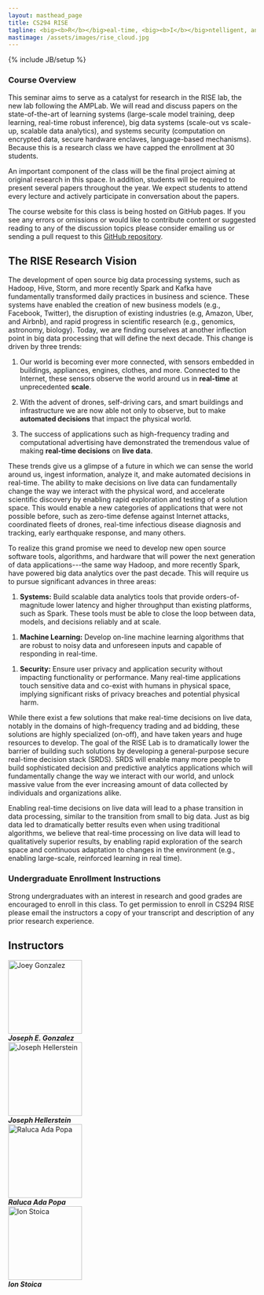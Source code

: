 ```yaml
---
layout: masthead_page
title: CS294 RISE
tagline: <big><b>R</b></big>eal-time, <big><b>I</b></big>ntelligent, and <big><b>Se</b></big>cure Systems
mastimage: /assets/images/rise_cloud.jpg
---
```

{% include JB/setup %}




<!--
 Relative links:
   link to readings [pages](reading)
   relative path of site {{ site.baseurl }}

 Running jekyll serve locally:

    bundle exec jekyll serve --baseurl ''

 liquid programming example (we should never really need this):

<ul class="posts">
  {% for post in site.posts %}
    <li><span>{{ post.date | date_to_string }}</span> &raquo; <a href="{{ BASE_PATH }}{{ post.url }}">{{ post.title }}</a></li>
  {% endfor %}
</ul>


 -->


### Course Overview

This seminar aims to serve as a catalyst for research in the RISE lab, the new lab following the AMPLab. We will read and discuss papers on the state-of-the-art of learning systems (large-scale model training, deep learning, real-time robust inference), big data systems (scale-out vs scale-up, scalable data analytics), and systems security (computation on encrypted data, secure hardware enclaves, language-based mechanisms).
Because this is a research class we have capped the enrollment at 30 students.

An important component of the class will be the final project aiming at original research in this space.
In addition, students will be required to present several papers throughout the year.  We  expect students to attend every lecture and actively participate in conversation about the papers.

The course website for this class is being hosted on GitHub pages.
If you see any errors or omissions or would like to contribute content or suggested reading to any of the discussion topics please consider emailing us or sending a pull request to this [GitHub repository](https://github.com/ucbrise/cs294-rise-fa16/tree/gh-pages).


## The RISE Research Vision

The development of open source big data processing systems, such as Hadoop, Hive, Storm, and more recently Spark and Kafka have fundamentally transformed daily practices in business and science.
These systems have enabled the creation of new business models (e.g., Facebook, Twitter), the disruption of existing industries (e.g, Amazon, Uber, and Airbnb), and rapid progress in scientific research (e.g., genomics, astronomy, biology).
Today, we are finding ourselves at another inflection point in big data processing that will define the next decade. This change is driven by three trends:

1. Our world is becoming ever more connected, with sensors embedded in buildings, appliances, engines, clothes, and more.
Connected to the Internet, these sensors observe the world around us in **real-time** at unprecedented **scale**.

1. With the advent of drones, self-driving cars, and smart buildings and infrastructure we are now able not only to observe, but to make **automated decisions** that impact the physical world.

1. The success of applications such as high-frequency trading and computational advertising have demonstrated the tremendous value of making **real-time decisions** on **live data**.

These trends give us a glimpse of a future in which we can sense the world around us, ingest information, analyze it, and make automated decisions in real-time.
The ability to make decisions on live data can fundamentally change the way we interact with the physical word, and accelerate scientific discovery by enabling rapid exploration and testing of a solution space.
This would enable a new categories of applications that were not possible before, such as zero-time defense against Internet attacks, coordinated fleets of drones, real-time infectious disease diagnosis and tracking, early earthquake response, and many others.

To realize this grand promise we need to develop new open source software tools, algorithms, and hardware that will power the next generation of data applications---the same way Hadoop, and more recently Spark, have powered big data analytics over the past decade. This will require us to pursue significant advances in three areas:

1. **Systems:** Build scalable data analytics tools that provide orders-of-magnitude lower latency and higher throughput than existing platforms, such as Spark. These tools must be able to close the loop between data, models, and decisions reliably and at scale.
<!-- The tools must be able to form asynchronous, closed-loop flows: from signals to models to actuation back to signals, without pausing for compute barriers or expensive coordination. -->

1. **Machine Learning:** Develop on-line machine learning algorithms that are robust to noisy data and unforeseen inputs and capable of responding in real-time.
<!-- These requirements are essential in new applications such defending cyber infrastructure or operating a fleet of autonomous vehicles. -->

1. **Security:** Ensure user privacy and application security without impacting functionality or performance. Many real-time applications touch sensitive data and co-exist with humans in physical space, implying significant risks of privacy breaches and potential physical harm.
<!-- By ensuring privacy and security without compromising functionality, we will enable new applications. Today, new applications are increasingly incubated in public clouds to take advantage of elasticity and cost effectiveness. Unfortunately this exposes these sensitive applications to security risks and limitations: cloud-wide security leaks, malicious employees of cloud infrastructure, and regulatory restrictions on public cloud usage.  As the value of these applications increases, providing strong security becomes a necessity. Furthermore, strong privacy will increase the value delivered by these applications, as it will incentivize more users to use them. -->


While there exist a few solutions that make real-time decisions on live data, notably in the domains of high-frequency trading and ad bidding, these solutions are highly specialized (on-off), and have taken years and huge resources to develop.
The goal of the RISE Lab is to dramatically lower the barrier of building such solutions by developing a general-purpose secure real-time decision stack (SRDS).
SRDS will enable many more people to build sophisticated decision and predictive analytics applications which will fundamentally change the way we interact with our world, and unlock massive value from the ever increasing amount of data collected by individuals and organizations alike.

Enabling real-time decisions on live data will lead to a phase transition in data processing, similar to the transition from small to big data.
Just as big data led to dramatically better results even when using traditional algorithms, we believe that real-time processing on live data will lead to qualitatively superior results, by enabling rapid exploration of the search space and continuous adaptation to changes in the environment (e.g., enabling large-scale, reinforced learning in real time).


### Undergraduate Enrollment Instructions

Strong undergraduates with an interest in research and good grades are encouraged to enroll in this class.
To get permission to enroll in CS294 RISE please email the instructors a copy of your transcript and description of any prior research experience.

## Instructors

<!-- The following block is for faculty info -->
<div class="container-fluid">
  <script type="text/javascript">
    function email_address(name) {
      domain = 'cs.berkeley';
      tld = 'edu';
      document.write(
        '<a href="mailto:' + name + '@' + domain + '.' + tld + '">' +
        name + '@' + domain + '.' + tld + '</a>');
  }
  </script>
  <div class="row">
    <div class="col-sm-3"><div class="text-center">
      <img src="https://jegonzal.github.io/assets/jegonzal.jpg" alt="Joey Gonzalez" style="height: 150px;"/>
      <address>
        <strong>Joseph E. Gonzalez</strong><br>
        <script type="text/javascript"> email_address("jegonzal") </script>
      </address>
    </div></div>
    <div class="col-sm-3"><div class="text-center">
      <img src="https://www2.eecs.berkeley.edu/Faculty/Photos/Homepages/hellerstein.jpg" alt="Joseph Hellerstein" style="height: 150px;"/>
      <address>
        <strong>Joseph Hellerstein</strong><br>
        <script type="text/javascript"> email_address("hellerstein") </script>
      </address>
    </div></div>
    <div class="col-sm-3"><div class="text-center">
      <img src="https://www2.eecs.berkeley.edu/Faculty/Photos/Homepages/ralucap.jpg" alt="Raluca Ada Popa" style="height: 150px;"/>
      <address>
        <strong>Raluca Ada Popa</strong><br>
        <script type="text/javascript"> email_address("raluca.popa") </script>
      </address>
    </div></div>
    <div class="col-sm-3"><div class="text-center">
      <img src="https://people.eecs.berkeley.edu/~istoica/ion_picture_small.jpg " alt="Ion Stoica" style="height: 150px;"/>
      <address>
        <strong>Ion Stoica</strong><br>
        <script type="text/javascript"> email_address("istoica") </script>
      </address>
    </div></div>
  </div>
</div>


<!-- | <img src="https://jegonzal.github.io/assets/jegonzal.jpg" alt="Joey Gonzalez" style="height: 150px;"/> | <img src="https://www2.eecs.berkeley.edu/Faculty/Photos/Homepages/hellerstein.jpg" alt="Joseph Hellerstein" style="height: 150px;"/> | <img src="https://people.eecs.berkeley.edu/~raluca/RalucaPreVeil.jpg" alt="Raluca Ada Popa" style="height: 150px;"/> | <img src="https://people.eecs.berkeley.edu/~istoica/ion_picture_small.jpg " alt="Ion Stoica" style="height: 150px;"/> |
|:-:|:-:|:-:|:-:|
| Joseph E. Gonzalez | Joe Hellerstein | Raluca Ada Popa | Ion Stoica |
| <script type="text/javascript"> email_address("jegonzal") </script>| <script type="text/javascript"> email_address("hellerstein") </script>| <script type="text/javascript"> email_address("raluca.popa") </script> | <script type="text/javascript"> email_address("istoica") </script> | -->




